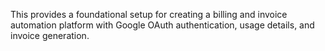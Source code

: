 This provides a foundational setup for creating a billing and invoice automation platform with Google OAuth authentication, usage details, and invoice generation.
